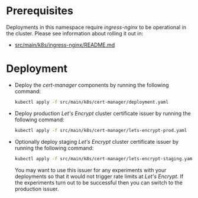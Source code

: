 # Prerequisites

Deployments in this namespace require _ingress-nginx_ to be operational
in the cluster. Please see information about rolling it out in:

* [src/main/k8s/ingress-nginx/README.md](../ingress-nginx/README.md)

# Deployment

* Deploy the _cert-manager_ components by running the following command:
  ```sh
  kubectl apply -f src/main/k8s/cert-manager/deployment.yaml
  ```
* Deploy production _Let's Encrypt_ cluster certificate issuer by running
  the following command:
  ```sh
  kubectl apply -f src/main/k8s/cert-manager/lets-encrypt-prod.yaml
  ```
* Optionally deploy staging _Let's Encrypt_ cluster certificate issuer
  by running the following command:
  ```sh
  kubectl apply -f src/main/k8s/cert-manager/lets-encrypt-staging.yaml
  ```
  You may want to use this issuer for any experiments with your
  deployments so that it would not trigger rate limits at _Let's Encrypt_.
  If the experiments turn out to be successful then you can switch to the
  production issuer.
